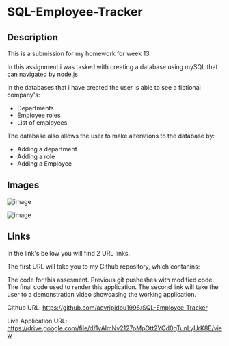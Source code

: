 # SQL-Employee-Tracker

## Description


This is a submission for my homework for week 13.


In this assignment i was tasked with creating a database using mySQL that can navigated by node.js

In the databases that i have created the user is able to see a fictional company's:
- Departments
- Employee roles
- List of employees

The database also allows the user to make alterations to the database by:
- Adding a department
- Adding a role
- Adding a Employee


## Images
![image](https://github.com/aevripidou1996/weather-app/assets/114223852/28870419-4389-4909-86b1-e8a1ed600bca)

![image](https://github.com/aevripidou1996/weather-app/assets/114223852/1134026c-cf29-43b6-8f1c-7ae6ae3a9c1b)

## Links
In the link's bellow you will find 2 URL links.

The first URL will take you to my Github repository, which contanins:

The code for this assesment.
Previous git pusheshes with modified code.
The final code used to render this application.
The second link will take the user to a demonstration video showcasing the working application.

Github URL: https://github.com/aevripidou1996/SQL-Employee-Tracker

Live Application URL: https://drive.google.com/file/d/1yAImNv2127pMpOtt2YQd0gTunLyUrK8E/view
